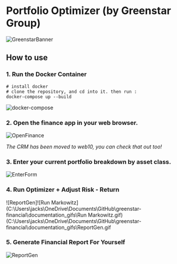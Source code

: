 # Portfolio Optimizer (by Greenstar Group)

![GreenstarBanner](C:\Users\jacks\OneDrive\Documents\GitHub\greenstar-financial\static\img\GreenstarBanner.png)



## How to use



### 1. Run the Docker Container

```shell
# install docker
# clone the repository, and cd into it. then run :
docker-compose up --build
```

![docker-compose](C:\Users\jacks\OneDrive\Documents\GitHub\greenstar-financial\documentation_gifs\docker-compose.gif)



### 2. Open the finance app in your web browser.

![OpenFinance](C:\Users\jacks\OneDrive\Documents\GitHub\greenstar-financial\documentation_gifs\OpenFinance.gif)

*The CRM has been moved to web10, you can check that out too!*

### 3. Enter your current portfolio breakdown by asset class.

![EnterForm](C:\Users\jacks\OneDrive\Documents\GitHub\greenstar-financial\documentation_gifs\EnterForm.gif)

### 4. Run Optimizer + Adjust Risk - Return

![ReportGen]![Run Markowitz](C:\Users\jacks\OneDrive\Documents\GitHub\greenstar-financial\documentation_gifs\Run Markowitz.gif)(C:\Users\jacks\OneDrive\Documents\GitHub\greenstar-financial\documentation_gifs\ReportGen.gif



### 5. Generate Financial Report For Yourself

![ReportGen](C:\Users\jacks\OneDrive\Documents\GitHub\greenstar-financial\documentation_gifs\ReportGen.gif)
